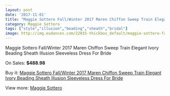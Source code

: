 ```yaml
---
layout: post
date: '2017-11-01'
title: "Maggie Sottero Fall/Winter 2017 Maren Chiffon Sweep Train Elegant Ivory Beading Sheath Illusion Sleeveless Dress For Bride"
category: Maggie Sottero
tags: ["style","illusion","beading","sheath","bridal"]
image: http://img.eudances.com/22015-thickbox_default/maggie-sottero-fall-winter-2017-maren-chiffon-sweep-train-elegant-ivory-beading-sheath-illusion-sleeveless-dress-for-bride.jpg
---
```

Maggie Sottero Fall/Winter 2017 Maren Chiffon Sweep Train Elegant Ivory Beading Sheath Illusion Sleeveless Dress For Bride

On Sales: **$488.98**
<a href="https://www.eudances.com/en/maggie-sottero/7060-maggie-sottero-fall-winter-2017-maren-chiffon-sweep-train-elegant-ivory-beading-sheath-illusion-sleeveless-dress-for-bride.html"><amp-img layout="responsive" width="600" height="600" src="//img.eudances.com/22015-thickbox_default/maggie-sottero-fall-winter-2017-maren-chiffon-sweep-train-elegant-ivory-beading-sheath-illusion-sleeveless-dress-for-bride.jpg" alt="Maggie Sottero Fall/Winter 2017 Maren Chiffon Sweep Train Elegant Ivory Beading Sheath Illusion Sleeveless Dress For Bride 0" /></a>
<a href="https://www.eudances.com/en/maggie-sottero/7060-maggie-sottero-fall-winter-2017-maren-chiffon-sweep-train-elegant-ivory-beading-sheath-illusion-sleeveless-dress-for-bride.html"><amp-img layout="responsive" width="600" height="600" src="//img.eudances.com/22021-thickbox_default/maggie-sottero-fall-winter-2017-maren-chiffon-sweep-train-elegant-ivory-beading-sheath-illusion-sleeveless-dress-for-bride.jpg" alt="Maggie Sottero Fall/Winter 2017 Maren Chiffon Sweep Train Elegant Ivory Beading Sheath Illusion Sleeveless Dress For Bride 1" /></a>
<a href="https://www.eudances.com/en/maggie-sottero/7060-maggie-sottero-fall-winter-2017-maren-chiffon-sweep-train-elegant-ivory-beading-sheath-illusion-sleeveless-dress-for-bride.html"><amp-img layout="responsive" width="600" height="600" src="//img.eudances.com/22020-thickbox_default/maggie-sottero-fall-winter-2017-maren-chiffon-sweep-train-elegant-ivory-beading-sheath-illusion-sleeveless-dress-for-bride.jpg" alt="Maggie Sottero Fall/Winter 2017 Maren Chiffon Sweep Train Elegant Ivory Beading Sheath Illusion Sleeveless Dress For Bride 2" /></a>
<a href="https://www.eudances.com/en/maggie-sottero/7060-maggie-sottero-fall-winter-2017-maren-chiffon-sweep-train-elegant-ivory-beading-sheath-illusion-sleeveless-dress-for-bride.html"><amp-img layout="responsive" width="600" height="600" src="//img.eudances.com/22019-thickbox_default/maggie-sottero-fall-winter-2017-maren-chiffon-sweep-train-elegant-ivory-beading-sheath-illusion-sleeveless-dress-for-bride.jpg" alt="Maggie Sottero Fall/Winter 2017 Maren Chiffon Sweep Train Elegant Ivory Beading Sheath Illusion Sleeveless Dress For Bride 3" /></a>
<a href="https://www.eudances.com/en/maggie-sottero/7060-maggie-sottero-fall-winter-2017-maren-chiffon-sweep-train-elegant-ivory-beading-sheath-illusion-sleeveless-dress-for-bride.html"><amp-img layout="responsive" width="600" height="600" src="//img.eudances.com/22018-thickbox_default/maggie-sottero-fall-winter-2017-maren-chiffon-sweep-train-elegant-ivory-beading-sheath-illusion-sleeveless-dress-for-bride.jpg" alt="Maggie Sottero Fall/Winter 2017 Maren Chiffon Sweep Train Elegant Ivory Beading Sheath Illusion Sleeveless Dress For Bride 4" /></a>
<a href="https://www.eudances.com/en/maggie-sottero/7060-maggie-sottero-fall-winter-2017-maren-chiffon-sweep-train-elegant-ivory-beading-sheath-illusion-sleeveless-dress-for-bride.html"><amp-img layout="responsive" width="600" height="600" src="//img.eudances.com/22017-thickbox_default/maggie-sottero-fall-winter-2017-maren-chiffon-sweep-train-elegant-ivory-beading-sheath-illusion-sleeveless-dress-for-bride.jpg" alt="Maggie Sottero Fall/Winter 2017 Maren Chiffon Sweep Train Elegant Ivory Beading Sheath Illusion Sleeveless Dress For Bride 5" /></a>
<a href="https://www.eudances.com/en/maggie-sottero/7060-maggie-sottero-fall-winter-2017-maren-chiffon-sweep-train-elegant-ivory-beading-sheath-illusion-sleeveless-dress-for-bride.html"><amp-img layout="responsive" width="600" height="600" src="//img.eudances.com/22016-thickbox_default/maggie-sottero-fall-winter-2017-maren-chiffon-sweep-train-elegant-ivory-beading-sheath-illusion-sleeveless-dress-for-bride.jpg" alt="Maggie Sottero Fall/Winter 2017 Maren Chiffon Sweep Train Elegant Ivory Beading Sheath Illusion Sleeveless Dress For Bride 6" /></a>

Buy it: [Maggie Sottero Fall/Winter 2017 Maren Chiffon Sweep Train Elegant Ivory Beading Sheath Illusion Sleeveless Dress For Bride](https://www.eudances.com/en/maggie-sottero/7060-maggie-sottero-fall-winter-2017-maren-chiffon-sweep-train-elegant-ivory-beading-sheath-illusion-sleeveless-dress-for-bride.html "Maggie Sottero Fall/Winter 2017 Maren Chiffon Sweep Train Elegant Ivory Beading Sheath Illusion Sleeveless Dress For Bride")

View more: [Maggie Sottero](https://www.eudances.com/en/107-maggie-sottero "Maggie Sottero")